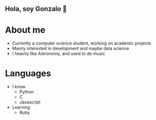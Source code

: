 ## Hola, soy Gonzalo 👋

# About me
- Currently a computer science student, working on academic projects
- Mainly interested in development and maybe data science
- I heavily like Astronomy, and used to do music
# Languages
- I know
  * Python
  * C
  * Javascript
- Learning
  * Ruby
